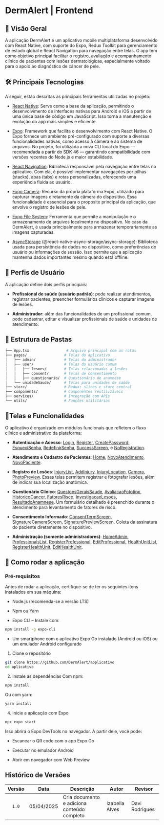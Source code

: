 # DermAlert | Frontend

## 📄 Visão Geral

A aplicação DermAlert é um aplicativo mobile multiplataforma desenvolvido com React Native, com suporte do Expo, Redux Toolkit para gerenciamento de estado global e React Navigation para navegação entre telas. O app tem como objetivo principal facilitar o registro, avaliação e acompanhamento clínico de pacientes com lesões dermatológicas, especialmente voltado para o apoio ao diagnóstico de câncer de pele.

## 🛠️ Principais Tecnologias

A seguir, estão descritas as principais ferramentas utilizadas no projeto:

- [React Native](https://reactnative.dev/):
Serve como a base da aplicação, permitindo o desenvolvimento de interfaces nativas para Android e iOS a partir de uma única base de código em JavaScript. Isso torna a manutenção e evolução do app mais simples e eficiente.

- [Expo](https://docs.expo.dev/):
Framework que facilita o desenvolvimento com React Native. O Expo fornece um ambiente pré-configurado com suporte a diversas funcionalidades nativas, como acesso à câmera e ao sistema de arquivos. No projeto, foi utilizada a nova CLI local do Expo — recomendada a partir do SDK 46 — garantindo compatibilidade com versões recentes do Node.js e maior estabilidade.

- [React Navigation](https://reactnavigation.org/):
Biblioteca responsável pela navegação entre telas no aplicativo. Com ela, é possível implementar navegações por pilhas (stacks), abas (tabs) e rotas personalizadas, oferecendo uma experiência fluida ao usuário.

- [Expo Camera](https://docs.expo.dev/versions/latest/sdk/camera/):
Recurso da própria plataforma Expo, utilizado para capturar imagens diretamente da câmera do dispositivo. Essa funcionalidade é essencial para o propósito principal da aplicação, que envolve o registro de lesões de pele.

- [Expo File System](https://docs.expo.dev/versions/latest/sdk/filesystem/):
Ferramenta que permite a manipulação e o armazenamento de arquivos localmente no dispositivo. No caso da DermAlert, é usada principalmente para armazenar temporariamente as imagens capturadas.

- [AsyncStorage](https://reactnative.dev/docs/asyncstorage) (@react-native-async-storage/async-storage):
Biblioteca usada para persistência de dados no dispositivo, como preferências do usuário ou informações de sessão. Isso permite que a aplicação mantenha dados importantes mesmo quando está offline.

## 👥 Perfis de Usuário

A aplicação define dois perfis principais:

- **Profissional de saúde (usuário padrão)**: pode realizar atendimentos, registrar pacientes, preencher formulários clínicos e capturar imagens de lesões.

- **Administrador**: além das funcionalidades de um profissional comum, pode cadastrar, editar e visualizar profissionais de saúde e unidades de atendimento.

## 📁 Estrutura de Pastas

```bash
├── App.tsx                 # Arquivo principal com as rotas
├── pages/                 # Telas do aplicativo
│   ├── admin/             # Telas do administrador
│   ├── user/              # Telas do usuário comum
│   │   ├── lesoes/        # Telas relacionadas a lesões
│   │   ├── consent/       # Telas de consentimento
│   │   ├── questionario/  # Questionário de anamnese
│   └── unidadeSaude/      # Telas para unidades de saúde
├── store/                 # Redux: slices e store central
├── components/            # Componentes reutilizáveis
├── services/              # Integração com APIs
└── utils/                 # Funções utilitárias
```

## 📱Telas e Funcionalidades

O aplicativo é organizado em módulos funcionais que refletem o fluxo clínico e administrativo da plataforma:

- **Autenticação e Acesso**: [Login](https://github.com/DermAlert/applicativo/blob/main/pages/LoginScreen.jsx), [Register](https://github.com/DermAlert/applicativo/blob/main/pages/RegisterScreen.jsx), [CreatePassword](https://github.com/DermAlert/applicativo/blob/main/pages/CreatePasswordScreen.jsx), [EsqueciSenha](https://github.com/DermAlert/applicativo/blob/main/pages/EsqueciSenhaScreen.js), [RedefinirSenha](https://github.com/DermAlert/applicativo/blob/main/pages/RedefinirSenhaScreen.js), [SuccessScreen](https://github.com/DermAlert/applicativo/blob/main/pages/SuccessScreen.jsx), e [NoRegistration](https://github.com/DermAlert/applicativo/blob/main/pages/NoRegistrationScreen.js).


- **Atendimento e Cadastro de Pacientes**: [Home](https://github.com/DermAlert/applicativo/blob/main/pages/user/HomeScreen.jsx), [NovoAtendimento](https://github.com/DermAlert/applicativo/blob/main/pages/user/NovoAtendimentoScreen.jsx), [NovoPaciente](https://github.com/DermAlert/applicativo/blob/main/pages/user/NovoPacienteScreen.jsx).

- **Registro de Lesões**: [InjuryList](https://github.com/DermAlert/applicativo/blob/main/pages/user/lesoes/InjuryListScreen.js), [AddInjury](https://github.com/DermAlert/applicativo/blob/main/pages/user/lesoes/AddInjuryScreen.js), [InjuryLocation](https://github.com/DermAlert/applicativo/blob/main/pages/user/lesoes/InjuryLocationScreen.js), [Camera](https://github.com/DermAlert/applicativo/blob/main/pages/user/lesoes/CameraScreen.js), [PhotoPreview](https://github.com/DermAlert/applicativo/blob/main/pages/user/lesoes/PhotoPreviewScreen.js). Essas telas permitem registrar e fotografar lesões, além de indicar sua localização anatômica.


- **Questionário Clínico**: [QuestoesGeraisSaude](https://github.com/DermAlert/applicativo/blob/main/pages/user/questionario/QuestoesGeraisSaude.js), [AvaliacaoFototipo](https://github.com/DermAlert/applicativo/blob/main/pages/user/questionario/AvaliacaoFototipo.js), [HistoricoCancer](https://github.com/DermAlert/applicativo/blob/main/pages/user/questionario/HistoricoCancer.js), [FatoresRisco](https://github.com/DermAlert/applicativo/blob/main/pages/user/questionario/FatoresRisco.js), [InvestigacaoLesoes](https://github.com/DermAlert/applicativo/blob/main/pages/user/questionario/InvestigacaoLesoes.js), [ResultadoAnamnese](https://github.com/DermAlert/applicativo/blob/main/pages/user/questionario/ResultadoAnamnese.js). Um formulário detalhado é preenchido durante o atendimento para levantamento de fatores de risco.


- **Consentimento Informado**: [ConsentTermScreen](https://github.com/DermAlert/applicativo/blob/main/pages/user/consent/ConsentTermScreen.js), [SignatureCameraScreen](https://github.com/DermAlert/applicativo/blob/main/pages/user/consent/SignatureCameraScreen.js), [SignaturePreviewScreen](https://github.com/DermAlert/applicativo/blob/main/pages/user/consent/SignaturePreviewScreen.js). Coleta da assinatura do paciente diretamente no dispositivo.


- **Administração (somente administradores)**: [HomeAdmin](https://github.com/DermAlert/applicativo/blob/main/pages/admin/HomeAdminScreen.jsx), [ProfessionalsList](https://github.com/DermAlert/applicativo/blob/main/pages/admin/ProfessionalsListScreen.jsx), [RegisterProfessional](https://github.com/DermAlert/applicativo/blob/main/pages/admin/RegisterProfessionalScreen.jsx), [EditProfessional](https://github.com/DermAlert/applicativo/blob/main/pages/admin/EditProfessionalScreen.jsx), [HealthUnitList](https://github.com/DermAlert/applicativo/blob/main/pages/unidadeSaude/HealthUnitListScreen.jsx), [RegisterHealthUnit](https://github.com/DermAlert/applicativo/blob/main/pages/unidadeSaude/RegisterHealthUnitScreen.jsx), [EditHealthUnit](https://github.com/DermAlert/applicativo/blob/main/pages/unidadeSaude/EditHealthUnitScreen.jsx).

## 🚀 Como rodar a aplicação

### Pré-requisitos

Antes de rodar a aplicação, certifique-se de ter os seguintes itens instalados em sua máquina:

- Node.js (recomenda-se a versão LTS)

- Npm ou Yarn

- Expo CLI – Instale com:

```bash
npm install -g expo-cli
```

- Um smartphone com o aplicativo Expo Go instalado (Android ou iOS) ou um emulador Android configurado

1. Clone o repositório

```bash
git clone https://github.com/DermAlert/applicativo
cd aplicativo
```

2. Instale as dependências
Com npm:

```bash
npm install
```

Ou com yarn:

```bash
yarn install
```

4. Inicie a aplicação com Expo

```bash
npx expo start
```

Isso abrirá o Expo DevTools no navegador. A partir dele, você pode:

- Escanear o QR code com o app Expo Go

- Executar no emulador Android

- Abrir em navegador com Web Preview

## Histórico de Versões

| Versão | Data | Descrição | Autor | Revisor |
| :----: | ---- | --------- | ----- | ------- |
| `1.0`  |05/04/2025| Cria documento e adiciona conteúdo completo | Izabella Alves |Davi Rodrigues  |